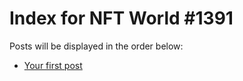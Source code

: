 # Index for NFT World #1391
Posts will be displayed in the order below:

- [Your first post](./001-first.md)

